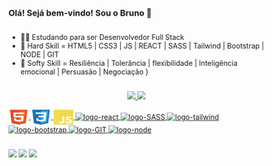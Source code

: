 ### Olá! Sejá bem-vindo! Sou o Bruno 👋
##
- 👨‍🎓 Estudando para ser Desenvolvedor Full Stack
- 💪 Hard Skill = HTML5 | CSS3 | JS | REACT | SASS | Tailwind | Bootstrap | NODE | GIT 
- 🧠 Softy Skill = Resiliência | Tolerância | flexibilidade | Inteligência emocional | Persuasão | Negociação }  
##
<div align="center">
  <a href="https://github.com/Brunodsoares">
  <img height="160em" src="https://github-readme-stats.vercel.app/api?username=Brunodsoares&show_icons=true&theme=jolly&include_all_commits=true&count_private=true"/>
  <img height="160em" src="https://github-readme-stats.vercel.app/api/top-langs/?username=Brunodsoares&amp;layout=compact&amp;langs_count=7&amp;theme=jolly"/>
</div>

  <div style="display: inline_block"><br>
  
  <img align="center" alt="logo-HTML" height="30" width="40" src="https://raw.githubusercontent.com/devicons/devicon/master/icons/html5/html5-original.svg">
  <img align="center" alt="logo-CSS" height="30" width="40" src="https://raw.githubusercontent.com/devicons/devicon/master/icons/css3/css3-original.svg">
  <img align="center" alt="logo-Js" height="30" width="40" src="https://raw.githubusercontent.com/devicons/devicon/master/icons/javascript/javascript-plain.svg">
  <img align="center" alt="logo-react" height="30" width="40"  src="https://cdn.jsdelivr.net/gh/devicons/devicon/icons/react/react-original-wordmark.svg">
  <img align="center" alt="logo-SASS" height="30" width="40" src="https://cdn.jsdelivr.net/gh/devicons/devicon/icons/sass/sass-original.svg">
  <img align="center" alt="logo-tailwind" height="30" width="40" src="https://cdn.jsdelivr.net/gh/devicons/devicon/icons/tailwindcss/tailwindcss-plain.svg" />
  <img align="center" alt="logo-bootstrap" height="30" width="40" src="https://cdn.jsdelivr.net/gh/devicons/devicon/icons/bootstrap/bootstrap-plain-wordmark.svg" /> 
  <img align="center" alt="logo-GIT" height="30" width="40" src="https://cdn.jsdelivr.net/gh/devicons/devicon/icons/git/git-plain.svg" />     
  <img align="center" alt="logo-node" height="80" width="90" src="https://cdn.jsdelivr.net/gh/devicons/devicon/icons/nodejs/nodejs-original-wordmark.svg" />
    
  </div>
  
  ##

  <div>
  <a href="https://www.instagram.com/brukva86/" target="_blank"><img src="https://img.shields.io/badge/-Instagram-%23E4405F?style=for-the-badge&logo=instagram&logoColor=white" target="_blank"></a>
  <a href="https://www.linkedin.com/in/brunodsoares/" target="_blank"><img src="https://img.shields.io/badge/-LinkedIn-%230077B5?style=for-the-badge&logo=linkedin&logoColor=white" target="_blank"></a> 
    <a href = "mailto:bruno.sdsoares@gmail.com"><img src="https://img.shields.io/badge/-Gmail-%23333?style=for-the-badge&logo=gmail&logoColor=white" target="_blank"></a>
  
</div>
